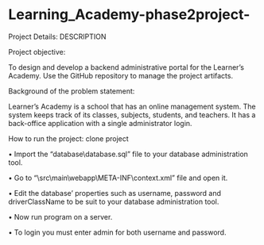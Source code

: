 # Learning_Academy-phase2project-
Project Details:
DESCRIPTION

Project objective: 

To design and develop a backend administrative portal for the Learner’s Academy. Use the GitHub repository to manage the project artifacts. 

 

Background of the problem statement:

Learner’s Academy is a school that has an online management system. The system keeps track of its classes, subjects, students, and teachers. It has a back-office application with a single administrator login.

How to run the project:
clone project

• Import the “database\database.sql” file to your database administration tool.

• Go to “\src\main\webapp\META-INF\context.xml” file and open it.

• Edit the database’ properties such as username, password and driverClassName to be suit to your database administration tool.

• Now run program on a server.

• To login you must enter admin for both username and password.
